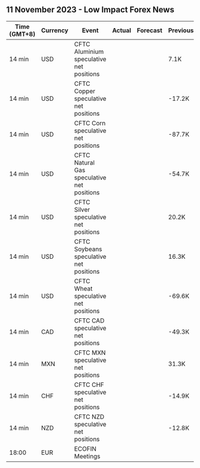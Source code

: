 ## 11 November 2023 - Low Impact Forex News

| Time (GMT+8) | Currency | Event | Actual | Forecast | Previous |
|------|----------|-------|--------|----------|----------|
| 14 min | USD | CFTC Aluminium speculative net positions |  |  | 7.1K |
| 14 min | USD | CFTC Copper speculative net positions |  |  | -17.2K |
| 14 min | USD | CFTC Corn speculative net positions |  |  | -87.7K |
| 14 min | USD | CFTC Natural Gas speculative net positions |  |  | -54.7K |
| 14 min | USD | CFTC Silver speculative net positions |  |  | 20.2K |
| 14 min | USD | CFTC Soybeans speculative net positions |  |  | 16.3K |
| 14 min | USD | CFTC Wheat speculative net positions |  |  | -69.6K |
| 14 min | CAD | CFTC CAD speculative net positions |  |  | -49.3K |
| 14 min | MXN | CFTC MXN speculative net positions |  |  | 31.3K |
| 14 min | CHF | CFTC CHF speculative net positions |  |  | -14.9K |
| 14 min | NZD | CFTC NZD speculative net positions |  |  | -12.8K |
| 18:00 | EUR | ECOFIN Meetings |  |  |  |
